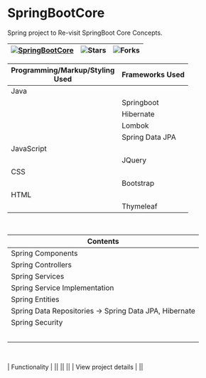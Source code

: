 # SpringBootCore
Spring project to Re-visit SpringBoot Core Concepts.

| [![SpringBootCore](https://img.shields.io/badge/SpringBootCore-Concepts-<COLOR>.svg)](https://shields.io/) | ![Stars](https://img.shields.io/github/stars/david-kariuki/springbootcore?style=social) | ![Forks](https://img.shields.io/github/forks/david-kariuki/springbootcore?style=social) |
--| --| --|

| Programming/Markup/Styling<br>Used | Frameworks Used <br> |
|-|-|
| Java |
|| Springboot |
|| Hibernate | 
|| Lombok |
|| Spring Data JPA |
| JavaScript |
|| JQuery |
|CSS|
|| Bootstrap |
|HTML|
|| Thymeleaf |

<br>

| Contents |
|-|
| Spring Components |
| Spring Controllers |
| Spring Services |
| Spring Service Implementation |
| Spring Entities |
| Spring Data Repositories -> Spring Data JPA, Hibernate |
| Spring Security |
||
||
||
||
||

<br>

| Functionality |
||
||
||
| View project details |
||

